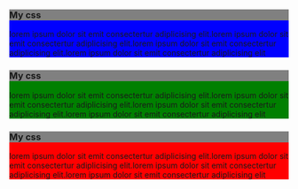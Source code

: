 <html>
<head>
    <meta charset="UTF-8">
    <title>Recharge site</title>
    <meta name="viewport" content="width=device-width, initial-scale=1">
    <link rel="stylesheet" href="css/bootstrap.css">
    <link rel="stylesheet" href="css/style.css">
 
   

</head>
<body>
		<div class="container">
			<div class="row">
					<div class="col-md-4" style="background-color:blue;">
						<h3 style="background-color:grey;">My css </h3>
						<p>lorem ipsum dolor sit emit consectertur adiplicising elit.lorem ipsum dolor sit emit consectertur adiplicising elit.lorem ipsum dolor sit emit consectertur adiplicising elit.lorem ipsum dolor sit emit consectertur adiplicising elit</p>
					</div>
					<div class="col-md-4" style="background-color:green;">
						<h3 style="background-color:grey;">My css </h3>
						<p>lorem ipsum dolor sit emit consectertur adiplicising elit.lorem ipsum dolor sit emit consectertur adiplicising elit.lorem ipsum dolor sit emit consectertur adiplicising elit.lorem ipsum dolor sit emit consectertur adiplicising elit</p>
					</div>
					<div class="col-md-4" style="background-color:red;">
						<h3 style="background-color:grey;">My css </h3>
						<p>lorem ipsum dolor sit emit consectertur adiplicising elit.lorem ipsum dolor sit emit consectertur adiplicising elit.lorem ipsum dolor sit emit consectertur adiplicising elit.lorem ipsum dolor sit emit consectertur adiplicising elit</p>
					</div>
			</div>
		</div>

</body>
</html>
